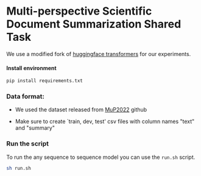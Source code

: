 # Multi-perspective Scientific Document Summarization Shared Task


We use a modified fork of [huggingface transformers](https://github.com/huggingface/transformers) for our experiments.

#### Install environment

```sh
pip install requirements.txt
```

### Data format:

* We used the dataset released from [MuP2022](https://github.com/allenai/mup) github

* Make sure to create `train, dev, test' csv files with column names "text" and "summary"


### Run the script

To run the any sequence to sequence model you can use the `run.sh` script.

```sh
sh run.sh
```
